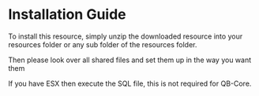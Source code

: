 # Installation Guide

To install this resource, simply unzip the downloaded resource into your resources folder or any sub folder of the resources folder.

Then please look over all shared files and set them up in the way you want them

If you have ESX then execute the SQL file, this is not required for QB-Core.
